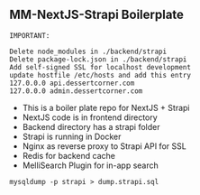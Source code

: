 ## MM-NextJS-Strapi Boilerplate

```
IMPORTANT:

Delete node_modules in ./backend/strapi
Delete package-lock.json in ./backend/strapi
Add self-signed SSL for localhost development
update hostfile /etc/hosts and add this entry
127.0.0.0 api.dessertcorner.com
127.0.0.0 admin.dessertcorner.com
```
- This is a boiler plate repo for NextJS + Strapi
- NextJS code is in frontend directory
- Backend directory has a strapi folder
- Strapi is running in Docker
- Nginx as reverse proxy to Strapi API for SSL
- Redis for backend cache
- MelliSearch Plugin for in-app search

```
mysqldump -p strapi > dump.strapi.sql
```
